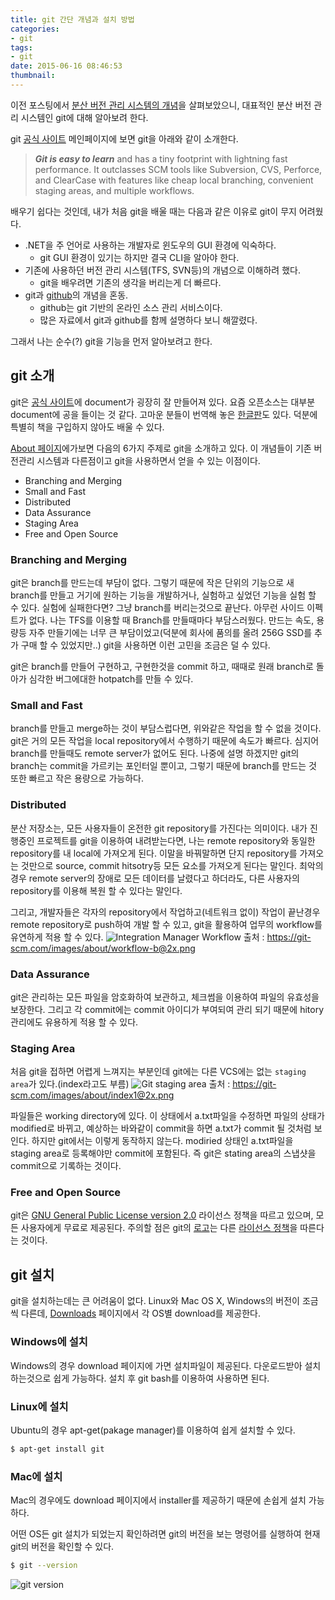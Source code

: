 ```yaml
---
title: git 간단 개념과 설치 방법
categories:
- git
tags:
- git
date: 2015-06-16 08:46:53
thumbnail:
---
```


이전 포스팅에서 [분산 버전 관리 시스템의 개념](https://crynut84.github.io/2015-06-10/introduction-to-git.html)을 살펴보았으니, 대표적인  분산 버전 관리 시스템인 git에 대해 알아보려 한다.

git [공식 사이트](http://git-scm.com) 메인페이지에 보면 git을 아래와 같이 소개한다.

> ***Git is easy to learn*** and has a tiny footprint with lightning fast performance. It outclasses SCM tools like Subversion, CVS, Perforce, and ClearCase with features like cheap local branching, convenient staging areas, and multiple workflows.

배우기 쉽다는 것인데, 내가 처음 git을 배울 때는 다음과 같은 이유로 git이 무지 어려웠다.

- .NET을 주 언어로 사용하는 개발자로 윈도우의 GUI 환경에 익숙하다.
	- git GUI 환경이 있기는 하지만 결국 CLI을 알아야 한다.
- 기존에 사용하던 버전 관리 시스템(TFS, SVN등)의 개념으로 이해하려 했다.
	- git을 배우려면 기존의 생각을 버리는게 더 빠르다.
- git과 [github](https://github.com/)의 개념을 혼동.
	- github는 git 기반의 온라인 소스 관리 서비스이다.
	- 많은 자료에서 git과 github를 함께 설명하다 보니 해깔렸다.

그래서 나는 순수(?) git을 기능을 먼저 알아보려고 한다.

## git 소개
git은 [공식 사이트](http://git-scm.com)에 document가 굉장히 잘 만들어져 있다. 요즘 오픈소스는 대부분 document에 공을 들이는 것 같다. 고마운 분들이 번역해 놓은 [한글판](http://git-scm.com/book/ko/v2)도 있다. 덕분에 특별히 책을 구입하지 않아도 배울 수 있다.

[About 페이지](http://git-scm.com/about)에가보면 다음의 6가지 주제로 git을 소개하고 있다. 이 개념들이 기존 버전관리 시스템과 다른점이고 git을 사용하면서 얻을 수 있는 이점이다.

- Branching and Merging
- Small and Fast
- Distributed
- Data Assurance
- Staging Area
- Free and Open Source

### Branching and Merging
git은 branch를 만드는데 부담이 없다. 그렇기 때문에 작은 단위의 기능으로 새 branch를 만들고 거기에 원하는 기능을 개발하거나, 실험하고 싶었던 기능을 실험 할 수 있다.  실험에 실패한다면? 그냥 branch를 버리는것으로 끝난다. 아무런 사이드 이펙트가 없다. 나는 TFS를 이용할 때 Branch를 만들때마다 부담스러웠다. 만드는 속도, 용량등 자주 만들기에는 너무 큰 부담이었고(덕분에 회사에 품의를 올려 256G SSD를 추가 구매 할 수 있었지만..) git을 사용하면 이런 고민을 조금은 덜 수 있다.

git은 branch를 만들어 구현하고, 구현한것을 commit 하고, 때때로 원래 branch로 돌아가 심각한 버그에대한 hotpatch를 만들 수 있다.

### Small and Fast
branch를 만들고 merge하는 것이 부담스럽다면, 위와같은 작업을 할 수 없을 것이다. git은 거의 모든 작업을 local repository에서 수행하기 때문에 속도가 빠르다. 심지어 branch를 만들때도 remote server가 없어도 된다. 나중에 설명 하겠지만 git의 branch는 commit을 가르키는 포인터일 뿐이고, 그렇기 때문에 branch를 만드는 것 또한 빠르고 작은 용량으로 가능하다.

### Distributed
분산 저장소는, 모든 사용자들이 온전한 git repository를 가진다는 의미이다. 내가 진행중인 프로젝트를 git을 이용하여 내려받는다면, 나는 remote repository와 동일한 repository를 내 local에 가져오게 된다. 이말을 바꿔말하면 단지 repository를 가져오는 것만으로 source, commit hitsotry등 모든 요소를 가져오게 된다는 말인다. 최악의 경우 remote server의 장애로 모든 데이터를 날렸다고 하더라도, 다른 사용자의 repository를 이용해 복원 할 수 있다는 말인다.

그리고, 개발자들은 각자의 repository에서 작업하고(네트워크 없이) 작업이 끝난경우 remote repository로 push하여 개발 할 수 있고, git을 활용하여 업무의 workflow를 유연하게 적용 할 수 있다.
![Integration Manager Workflow](https://git-scm.com/images/about/workflow-b@2x.png)
출처 : https://git-scm.com/images/about/workflow-b@2x.png

### Data Assurance
git은 관리하는 모든 파일을 암호화하여 보관하고, 체크썸을 이용하여 파일의 유효성을 보장한다. 그리고 각 commit에는 commit 아이디가 부여되여 관리 되기 때문에 hitory 관리에도 유용하게 적용 할 수 있다.
### Staging Area
처음 git을 접하면 어렵게 느껴지는 부분인데 git에는 다른 VCS에는 없는 `staging area`가 있다.(index라고도 부름) 
![Git staging area](https://git-scm.com/images/about/index1@2x.png)
출처 : https://git-scm.com/images/about/index1@2x.png

파일들은 working directory에 있다. 이 상태에서 a.txt파일을 수정하면 파일의 상태가 modified로 바뀌고, 예상하는 바와같이 commit을 하면 a.txt가 commit 될 것처럼 보인다. 하지만 git에서는 이렇게 동작하지 않는다. modiried 상태인 a.txt파일을 staging area로 등록해야만 commit에 포함된다. 즉 git은 stating area의 스냅샷을 commit으로 기록하는 것이다.

### Free and Open Source
git은 [GNU General Public License version 2.0](http://opensource.org/licenses/GPL-2.0) 라이선스 정책을 따르고 있으며, 모든 사용자에게 무료로 제공된다. 주의할 점은 git의 [로고](http://git-scm.com/downloads/logos)는 다른 [라이선스 정책](http://git-scm.com/trademark)을 따른다는 것이다.

## git 설치
git을 설치하는데는 큰 어려움이 없다. Linux와 Mac OS X, Windows의 버전이 조금씩 다른데, [Downloads](http://git-scm.com/downloads) 페이지에서 각 OS별 download를 제공한다.

### Windows에 설치
Windows의 경우 download 페이지에 가면 설치파일이 제공된다. 다운로드받아 설치하는것으로 쉽게 가능하다. 설치 후 git bash를 이용하여 사용하면 된다.
### Linux에 설치
Ubuntu의 경우 apt-get(pakage manager)를 이용하여 쉽게 설치할 수 있다. 
```bash
$ apt-get install git
```
### Mac에 설치
Mac의 경우에도 download 페이지에서 installer를 제공하기 때문에 손쉽게 설치 가능하다.

어떤 OS든 git 설치가 되었는지 확인하려면 git의 버전을 보는 명령어를 실행하여 현재 git의 버전을 확인할 수 있다.
```bash
$ git --version
```
![git version](https://crynut84.github.io/images/posts/install-git/git-version.png)
